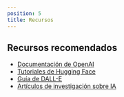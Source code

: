 ```yaml
---
position: 5
title: Recursos
---
```


## Recursos recomendados

- [Documentación de OpenAI](https://platform.openai.com/docs)
- [Tutoriales de Hugging Face](https://huggingface.co/docs)
- [Guía de DALL-E](https://openai.com/dall-e-2)
- [Artículos de investigación sobre IA](https://arxiv.org/list/cs.AI/recent)
